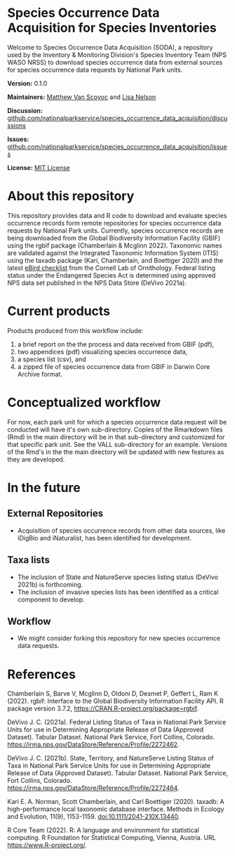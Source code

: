 # Species Occurrence Data Acquisition for Species Inventories

Welcome to Species Occurrence Data Acquisition (SODA), a repository used by the
Inventory & Monitoring Division's Species Inventory Team (NPS WASO NRSS) to
download species occurrence data from external sources for species occurrence
data requests by National Park units.

**Version:** 0.1.0

**Maintainers:** [Matthew Van Scoyoc](https://github.com/scoyoc) and [Lisa
Nelson](https://github.com/llnelson)

**Discussion:**
[github.com/nationalparkservice/species_occurrence_data_acquisition/discussions](https://github.com/nationalparkservice/species_occurrence_data_acquisition/discussions)

**Issues:**
[github.com/nationalparkservice/species_occurrence_data_acquisition/issues](https://github.com/nationalparkservice/species_occurrence_data_acquisition/issues)

**License:** [MIT
License](https://github.com/nationalparkservice/species_occurrence_data_acquisition/blob/main/LICENSE)

# About this repository

This repository provides data and R code to download and evaluate species
occurrence records form remote repositories for species occurrence data requests
by National Park units. Currently, species occurrence records are being
downloaded from the Global Biodiversity Information Facility (GBIF) using the
rgbif package (Chamberlain & Mcglinn 2022). Taxonomic names are validated
against the Integrated Taxonomic Information System (ITIS) using the taxadb
package (Kari, Chamberlain, and Boettiger 2020) and the latest [eBird
checklist](https://www.birds.cornell.edu/clementschecklist/updateindex/) from
the Cornell Lab of Ornithology. Federal listing status under the Endangered
Species Act is determined using approved NPS data set published in the NPS Data
Store (DeVivo 2021a).

# Current products

Products produced from this workflow include:

1.  a brief report on the the process and data received from GBIF (pdf),
2.  two appendices (pdf) visualizing species occurrence data,
3.  a species list (csv), and
4.  a zipped file of species occurrence data from GBIF in Darwin Core Archive
    format.

# Conceptualized workflow

For now, each park unit for which a species occurrence data request will be
conducted will have it's own sub-directory. Copies of the Rmarkdown files (Rmd)
in the main directory will be in that sub-directory and customized for that
specific park unit. See the VALL sub-directory for an example. Versions of the
Rmd's in the the main directory will be updated with new features as they are
developed.

# In the future

## External Repositories

-   Acquisition of species occurrence records from other data sources, like
    iDigBio and iNaturalist, has been identified for development.

## Taxa lists

-   The inclusion of State and NatureServe species listing status (DeVivo 2021b)
    is forthcoming.
-   The inclusion of invasive species lists has been identified as a critical
    component to develop.

## Workflow

-   We might consider forking this repository for new species occurrence data
    requests.

# References

Chamberlain S, Barve V, Mcglinn D, Oldoni D, Desmet P, Geffert L, Ram K (2022).
rgbif: Interface to the Global Biodiversity Information Facility API. R package
version 3.7.2, <https://CRAN.R-project.org/package=rgbif>.

DeVivo J. C. (2021a). Federal Listing Status of Taxa in National Park Service
Units for use in Determining Appropriate Release of Data (Approved Dataset).
Tabular Dataset. National Park Service, Fort Collins, Colorado.
<https://irma.nps.gov/DataStore/Reference/Profile/2272462>.

DeVivo J. C. (2021b). State, Territory, and NatureServe Listing Status of Taxa
in National Park Service Units for use in Determining Appropriate Release of
Data (Approved Dataset). Tabular Dataset. National Park Service, Fort Collins,
Colorado. <https://irma.nps.gov/DataStore/Reference/Profile/2272464>.

Kari E. A. Norman, Scott Chamberlain, and Carl Boettiger (2020). taxadb: A
high-performance local taxonomic database interface. Methods in Ecology and
Evolution, 11(9), 1153-1159. <doi:10.1111/2041-210X.13440>.

R Core Team (2022). R: A language and environment for statistical computing. R
Foundation for Statistical Computing, Vienna, Austria. URL
<https://www.R-project.org/>.
